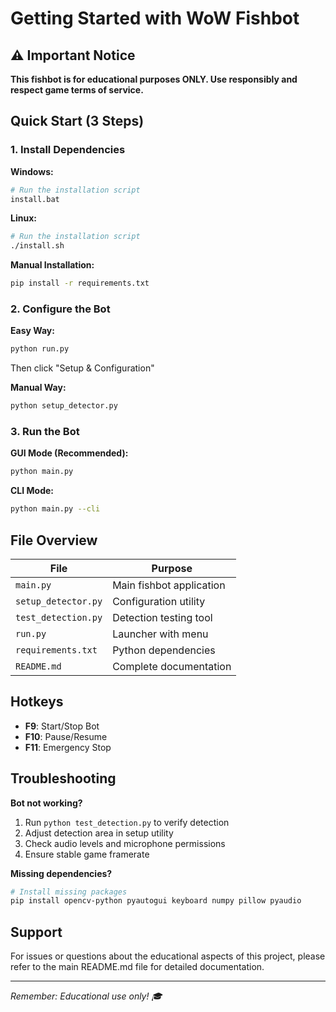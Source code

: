 # Getting Started with WoW Fishbot

## ⚠️ Important Notice
**This fishbot is for educational purposes ONLY. Use responsibly and respect game terms of service.**

## Quick Start (3 Steps)

### 1. Install Dependencies

**Windows:**
```bash
# Run the installation script
install.bat
```

**Linux:**
```bash
# Run the installation script
./install.sh
```

**Manual Installation:**
```bash
pip install -r requirements.txt
```

### 2. Configure the Bot

**Easy Way:**
```bash
python run.py
```
Then click "Setup & Configuration"

**Manual Way:**
```bash
python setup_detector.py
```

### 3. Run the Bot

**GUI Mode (Recommended):**
```bash
python main.py
```

**CLI Mode:**
```bash
python main.py --cli
```

## File Overview

| File | Purpose |
|------|---------|
| `main.py` | Main fishbot application |
| `setup_detector.py` | Configuration utility |
| `test_detection.py` | Detection testing tool |
| `run.py` | Launcher with menu |
| `requirements.txt` | Python dependencies |
| `README.md` | Complete documentation |

## Hotkeys

- **F9**: Start/Stop Bot
- **F10**: Pause/Resume
- **F11**: Emergency Stop

## Troubleshooting

**Bot not working?**
1. Run `python test_detection.py` to verify detection
2. Adjust detection area in setup utility
3. Check audio levels and microphone permissions
4. Ensure stable game framerate

**Missing dependencies?**
```bash
# Install missing packages
pip install opencv-python pyautogui keyboard numpy pillow pyaudio
```

## Support

For issues or questions about the educational aspects of this project, please refer to the main README.md file for detailed documentation.

---
*Remember: Educational use only! 🎓*